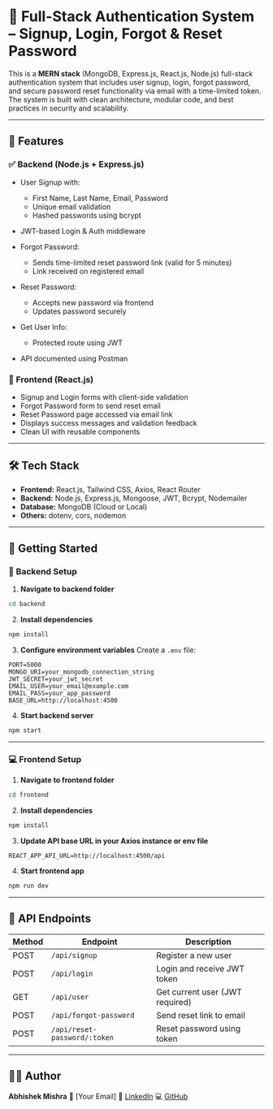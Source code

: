 # 🔐 Full-Stack Authentication System – Signup, Login, Forgot & Reset Password

This is a **MERN stack** (MongoDB, Express.js, React.js, Node.js) full-stack authentication system that includes user signup, login, forgot password, and secure password reset functionality via email with a time-limited token. The system is built with clean architecture, modular code, and best practices in security and scalability.

---

## 🧩 Features

### ✅ Backend (Node.js + Express.js)

* User Signup with:

  * First Name, Last Name, Email, Password
  * Unique email validation
  * Hashed passwords using bcrypt
* JWT-based Login & Auth middleware
* Forgot Password:

  * Sends time-limited reset password link (valid for 5 minutes)
  * Link received on registered email
* Reset Password:

  * Accepts new password via frontend
  * Updates password securely
* Get User Info:

  * Protected route using JWT
* API documented using Postman

### 🎨 Frontend (React.js)

* Signup and Login forms with client-side validation
* Forgot Password form to send reset email
* Reset Password page accessed via email link
* Displays success messages and validation feedback
* Clean UI with reusable components

---

## 🛠️ Tech Stack

* **Frontend:** React.js, Tailwind CSS, Axios, React Router
* **Backend:** Node.js, Express.js, Mongoose, JWT, Bcrypt, Nodemailer
* **Database:** MongoDB (Cloud or Local)
* **Others:** dotenv, cors, nodemon

---

## 🚀 Getting Started

### 🔧 Backend Setup

1. **Navigate to backend folder**

```bash
cd backend
```

2. **Install dependencies**

```bash
npm install
```

3. **Configure environment variables**
   Create a `.env` file:

```env
PORT=5000
MONGO_URI=your_mongodb_connection_string
JWT_SECRET=your_jwt_secret
EMAIL_USER=your_email@example.com
EMAIL_PASS=your_app_password
BASE_URL=http://localhost:4500
```

4. **Start backend server**

```bash
npm start
```

---

### 💻 Frontend Setup

1. **Navigate to frontend folder**

```bash
cd frontend
```

2. **Install dependencies**

```bash
npm install
```

3. **Update API base URL in your Axios instance or env file**

```env
REACT_APP_API_URL=http://localhost:4500/api
```

4. **Start frontend app**

```bash
npm run dev
```

---

## 🧪 API Endpoints

| Method | Endpoint                     | Description                     |
| ------ | ---------------------------- | ------------------------------- |
| POST   | `/api/signup`                | Register a new user             |
| POST   | `/api/login`                 | Login and receive JWT token     |
| GET    | `/api/user`                  | Get current user (JWT required) |
| POST   | `/api/forgot-password`       | Send reset link to email        |
| POST   | `/api/reset-password/:token` | Reset password using token      |

---


## 🙋‍♂️ Author

**Abhishek Mishra**
📧 \[Your Email]
🔗 [LinkedIn](https://linkedin.com/in/yourprofile)
💻 [GitHub](https://github.com/abhishekmishra-dev)

